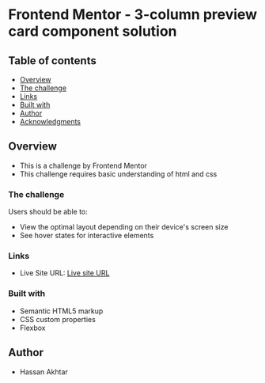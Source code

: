# Frontend Mentor - 3-column preview card component solution


## Table of contents

- [Overview](#overview)
- [The challenge](#the-challenge)
- [Links](#links)
- [Built with](#built-with)
- [Author](#author)
- [Acknowledgments](#acknowledgments)


## Overview

- This is a challenge by Frontend Mentor
- This challenge requires basic understanding of html and css

### The challenge

Users should be able to:

- View the optimal layout depending on their device's screen size
- See hover states for interactive elements


### Links

- Live Site URL: [Live site URL]()


### Built with

- Semantic HTML5 markup
- CSS custom properties
- Flexbox


## Author

- Hassan Akhtar
